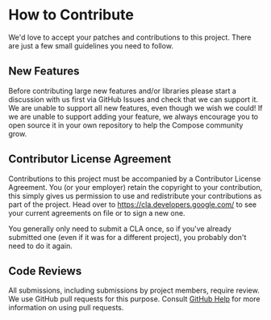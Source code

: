 # How to Contribute

We'd love to accept your patches and contributions to this project. There are
just a few small guidelines you need to follow.

## New Features

Before contributing large new features and/or libraries please start a discussion 
with us first via GitHub Issues and check that we can support it.
We are unable to support all new features, even though we wish we could! If we 
are unable to support adding your feature, we always encourage you to open source it 
in your own repository to help the Compose community grow.

## Contributor License Agreement

Contributions to this project must be accompanied by a Contributor License
Agreement. You (or your employer) retain the copyright to your contribution,
this simply gives us permission to use and redistribute your contributions as
part of the project. Head over to <https://cla.developers.google.com/> to see
your current agreements on file or to sign a new one.

You generally only need to submit a CLA once, so if you've already submitted one
(even if it was for a different project), you probably don't need to do it
again.

## Code Reviews

All submissions, including submissions by project members, require review. We
use GitHub pull requests for this purpose. Consult
[GitHub Help](https://help.github.com/articles/about-pull-requests/) for more
information on using pull requests.
